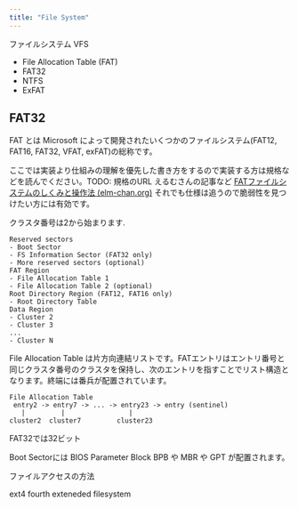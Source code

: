```yaml
---
title: "File System"
---
```


ファイルシステム VFS
- File Allocation Table (FAT)
- FAT32
- NTFS
- ExFAT


## FAT32
FAT とは Microsoft によって開発されたいくつかのファイルシステム(FAT12, FAT16, FAT32, VFAT, exFAT)の総称です。

ここでは実装より仕組みの理解を優先した書き方をするので実装する方は規格などを読んでください。TODO: 規格のURL
えるむさんの記事など
[FATファイルシステムのしくみと操作法 (elm-chan.org)](http://elm-chan.org/docs/fat.html)
それでも仕様は追うので脆弱性を見つけたい方には有効です。

クラスタ番号は2から始まります.

```
Reserved sectors
- Boot Sector
- FS Information Sector (FAT32 only)
- More reserved sectors (optional)
FAT Region
- File Allocation Table 1
- File Allocation Table 2 (optional)
Root Directory Region (FAT12, FAT16 only)
- Root Directory Table
Data Region
- Cluster 2
- Cluster 3
...
- Cluster N
```

File Allocation Table は片方向連結リストです。FATエントリはエントリ番号と同じクラスタ番号のクラスタを保持し、次のエントリを指すことでリスト構造となります。終端には番兵が配置されています。

```
File Allocation Table
 entry2 -> entry7 -> ... -> entry23 -> entry (sentinel)
   |         |                |
cluster2  cluster7         cluster23
```

FAT32では32ビット

Boot Sectorには BIOS Parameter Block BPB や MBR や GPT が配置されます。

ファイルアクセスの方法

ext4 fourth exteneded filesystem
